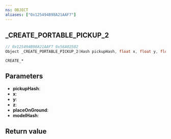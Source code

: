 ```yaml
---
ns: OBJECT
aliases: ["0x125494B98A21AAF7"]
---
```

## _CREATE_PORTABLE_PICKUP_2

```c
// 0x125494B98A21AAF7 0x56A02502
Object _CREATE_PORTABLE_PICKUP_2(Hash pickupHash, float x, float y, float z, BOOL placeOnGround, Hash modelHash);
```

```
CREATE_*
```

## Parameters
* **pickupHash**: 
* **x**: 
* **y**: 
* **z**: 
* **placeOnGround**: 
* **modelHash**: 

## Return value
